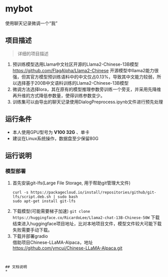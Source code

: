 # mybot
使用聊天记录微调一个“我”

## 项目描述
>  详细的项目描述
1. 预训练模型选用Llama中文社区开源的Llama2-Chinese-13B模型  https://github.com/FlagAlpha/Llama2-Chinese
   开源模型中llama2能力很强，但其官方模型预训练语料中的中文仅占0.13%，导致其中文能力较弱，所以选择基于200B中文语料训练的Llama2-Chinese-13B模型
2. 微调方法选择lora，其在原有的模型推理参数旁训练一个旁支，并采用先降维再升维的方式降低参数量，使得训练参数变少。
3. 训练集可以由导出的聊天记录使用DialogPreprocess.ipynb文件进行预先处理


## 运行条件
* 本人使用GPU型号为 **V100 32G** 、单卡
* 建议在Linux系统操作，数据盘至少保留80G

## 运行说明
### 模型部署
1. 首先安装git-lfs(Large File Storage, 用于帮助git管理大文件)
   ```
   curl -s https://packagecloud.io/install/repositories/github/git-lfs/script.deb.sh | sudo bash
   sudo apt-get install git-lfs
   ```
2. 下载模型(可能需要梯子加速)
   ```git clone https://huggingface.co/RicardoLee/Llama2-chat-13B-Chinese-50W```
   下载结束进入huggingface项目地址，比对本地项目文件，模型文件较大可能下载失败需要手动下载。
3. 下载并部署gradio  
借助项目Chinese-LLaMA-Alpaca，地址 https://github.com/ymcui/Chinese-LLaMA-Alpaca.git
``````


## 文档说明
* 
